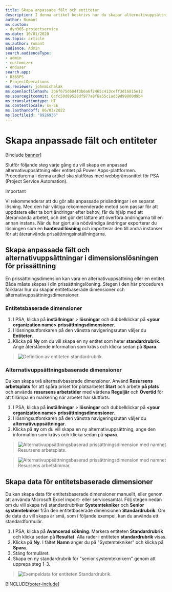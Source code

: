 ```yaml
---
title: Skapa anpassade fält och entiteter
description: I denna artikel beskrivs hur du skapar alternativuppsättningar och entiteter i din egen lösning i Power Apps-plattformen.
author: Rumant
ms.custom:
- dyn365-projectservice
ms.date: 10/01/2020
ms.topic: article
ms.author: rumant
audience: Admin
search.audienceType:
- admin
- customizer
- enduser
search.app:
- D365PS
- ProjectOperations
ms.reviewer: johnmichalak
ms.openlocfilehash: 3b6f675d604f3b6a6f2465c413ceff3d16815e12
ms.sourcegitcommit: 6cfc50d89528df977a8f6a55c1ad39d99800d9b4
ms.translationtype: HT
ms.contentlocale: sv-SE
ms.lasthandoff: 06/03/2022
ms.locfileid: "8926936"
---
```

# <a name="create-custom-fields-and-entities"></a>Skapa anpassade fält och entiteter 

[!include [banner](../includes/psa-now-project-operations.md)]

Slutför följande steg varje gång du vill skapa en anpassad alternativuppsättning eller entitet på Power Apps-plattformen.  
Procedurerna i denna artikel ska slutföras med webbgränssnittet för PSA (Project Service Automation).

> [!IMPORTANT]
> Vi rekommenderar att du gör alla anpassade prisändringar i en separat lösning. Med den här viktiga rekommenderade metod som passar för att uppdatera eller ta bort ändringar efter behov, får du hjälp med att återanvända arbetet, och det gör det lättare att överföra ändringarna till en annan instans. När du har gjort alla nödvändiga ändringar exporterar du lösningen som en **hanterad lösning** och importerar den till andra instanser för att återanvända prissättningsinställningarna.

  
## <a name="create-custom-fields-and-option-sets-in-the-pricing-dimension-solution"></a>Skapa anpassade fält och alternativuppsättningar i dimensionslösningen för prissättning

En prissättningsdimension kan vara en alternativuppsättning eller en entitet. Båda måste skapas i din prissättningslösning. Stegen i den här proceduren förklarar hur du skapar entitetbaserade dimensioner och alternativuppsättningsdimensioner.

### <a name="entity-based-dimensions"></a>Entitetsbaserade dimensioner

1. I PSA, klicka på **inställningar** > **lösningar** och dubbelklickar på **\<your organization name> prissättningsdimensioner**.
2. I lösningsutforskaren på den vänstra navigeringsrutan väljer du **Entiteter**.
3. Klicka på **Ny** om du vill skapa en ny entitet som heter **standardrubrik**. Ange återstående information som krävs och klicka sedan på **Spara**.

> ![Definition av entiteten standardrubrik.](media/Standard-Title-entity-definition.png)


### <a name="option-set-based-dimensions"></a>Alternativuppsättningsbaserade dimensioner 
Du kan skapa två alternativbaserade dimensioner. Använd **Resursens arbetsplats** för att spåra priset för platsarbetet **Start** och arbete **på plats** och använda **resursens arbetstider** med värdena **Reguljär** och **Övertid** för att tillämpa en markering när arbetet har slutförts.


1. I PSA, klicka på **inställningar** > **lösningar** och dubbelklickar på **\<your organization name> prissättningsdimensioner**. 
2. I lösningsutforskaren på den vänstra navigeringsrutan väljer du **alternativuppsättningar**. 
3. Klicka på **ny** om du vill skapa en ny alternativuppsättning, ange den information som krävs och klicka sedan på **spara**.

> ![Alternativuppsättningsbaserad prissättningsdimension med namnet Resursens arbetsplats.](media/Option-set-PD-called-Resource-Work-Location.png)

> ![Alternativuppsättningsbaserad prissättningsdimension med namnet Resursens arbetstimmar.](media/Option-set-PD-called-Resource-Work-Hours.PNG)


## <a name="create-data-for-entity-based-dimensions"></a>Skapa data för entitetsbaserade dimensioner

Du kan skapa data för entitetsbaserade dimensioner manuellt, eller genom att använda Microsoft Excel import- eller servicesamtal. Följ stegen nedan om du vill skapa två standardrubriker **Systemtekniker** och **Senior systemtekniker** från den entitetbaserade dimensionen **Standardrubrik**. Om de data du vill skapa är små, som i följande exempel, kan du använda ett standardformulär.

1. I PSA, klicka på **Avancerad sökning**. Markera entiteten **Standardrubrik** och klicka sedan på **Resultat**. Alla rader i entiteten **standardrubrik** visas.
2. Klicka på **Ny**. I fältet **Namn** anger du på "Systemtekniker" och klicka på **Spara**.
3. Stäng formuläret. 
4. Skapa en ny standardrubrik för "senior systemteknikern" genom att upprepa steg 1-3.

> ![Exempeldata för entiteten Standardrubrik.](media/ST-data.png)




[!INCLUDE[footer-include](../includes/footer-banner.md)]
